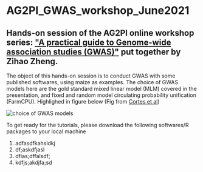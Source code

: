 # AG2PI_GWAS_workshop_June2021

## Hands-on session of the AG2PI online workshop series: ["A practical guide to Genome-wide association studies (GWAS)"](https://www.ag2pi.org/workshops-and-activities/workshop-2021-06/) put together by Zihao Zheng.

The object of this hands-on session is to conduct GWAS with some published softwares, using maize as examples. The choice of GWAS models here are the gold standard mixed linear model (MLM) covered in the presentation, and fixed and random model circulating probability unification (FarmCPU). Highlighed in figure below (Fig from [Cortes et al](https://acsess.onlinelibrary.wiley.com/doi/full/10.1002/tpg2.20077))

![choice of GWAS models](https://github.com/zhzheng92/AG2PI_GWAS_workshop_June2021/blob/main/GWAS_models.jpg)
 

To get ready for the tutorials, please download the following softwares/R packages to your local machine

1. adfasdfkahsldkj
2. df;askdfjasl
3. dfias;dffalsdf;
4. kdfjs;akdjfa;sd
